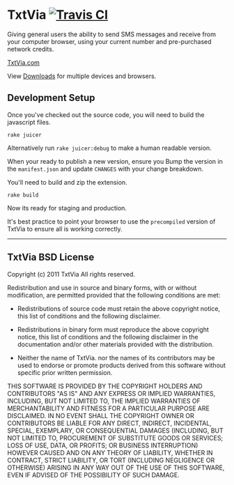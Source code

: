 TxtVia [![Travis CI](https://secure.travis-ci.org/kylewelsby/TxtVia-Chrome-Extension.png?branch=master)](http://travis-ci.org/#!/kylewelsby/TxtVia-Chrome-Extension)
======
Giving general users the ability to send SMS messages and receive from your computer browser, using your current number and pre-purchased network credits.

[TxtVia.com](http://txtvia.com/)

View [Downloads](http://txtvia.com/download) for multiple devices and browsers. 

Development Setup
----

Once you've checked out the source code, you will need to build the javascript files.

    rake juicer
    
Alternatively run `rake juicer:debug` to make a human readable version.


When your ready to publish a new version, ensure you Bump the version in the `manifest.json` and update `CHANGES` with your change breakdown.

You'll need to build and zip the extension.

    rake build
    
Now its ready for staging and production.

It's best practice to point your browser to use the `precompiled` version of TxtVia to ensure all is working correctly.


----

TxtVia BSD License
----

Copyright (c) 2011 TxtVia
All rights reserved.

Redistribution and use in source and binary forms, with or without modification, are permitted provided that the following conditions are met:

* Redistributions of source code must retain the above copyright notice, this list of conditions and the following disclaimer.

* Redistributions in binary form must reproduce the above copyright notice, this list of conditions and the following disclaimer in the documentation and/or other materials provided with the distribution.

* Neither the name of TxtVia. nor the names of its contributors may be used to endorse or promote products derived from this software without specific prior written permission.

THIS SOFTWARE IS PROVIDED BY THE COPYRIGHT HOLDERS AND CONTRIBUTORS "AS IS" AND ANY EXPRESS OR IMPLIED WARRANTIES, INCLUDING, BUT NOT LIMITED TO, THE IMPLIED WARRANTIES OF MERCHANTABILITY AND FITNESS FOR A PARTICULAR PURPOSE ARE DISCLAIMED. IN NO EVENT SHALL THE COPYRIGHT OWNER OR CONTRIBUTORS BE LIABLE FOR ANY DIRECT, INDIRECT, INCIDENTAL, SPECIAL, EXEMPLARY, OR CONSEQUENTIAL DAMAGES (INCLUDING, BUT NOT LIMITED TO, PROCUREMENT OF SUBSTITUTE GOODS OR SERVICES; LOSS OF USE, DATA, OR PROFITS; OR BUSINESS INTERRUPTION) HOWEVER CAUSED AND ON ANY THEORY OF LIABILITY, WHETHER IN CONTRACT, STRICT LIABILITY, OR TORT (INCLUDING NEGLIGENCE OR OTHERWISE) ARISING IN ANY WAY OUT OF THE USE OF THIS SOFTWARE, EVEN IF ADVISED OF THE POSSIBILITY OF SUCH DAMAGE.
